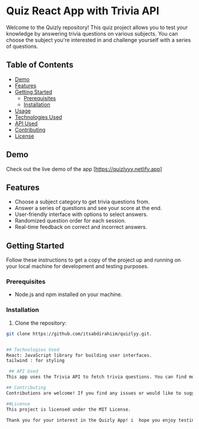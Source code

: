 # Quiz React App with Trivia API

Welcome to the Quizly  repository! This quiz project allows you to test your knowledge by answering trivia questions on various subjects. You can choose the subject you're interested in and challenge yourself with a series of questions.

## Table of Contents

- [Demo](#demo)
- [Features](#features)
- [Getting Started](#getting-started)
  - [Prerequisites](#prerequisites)
  - [Installation](#installation)
- [Usage](#usage)
- [Technologies Used](#technologies-used)
- [API Used](#api-used)
- [Contributing](#contributing)
- [License](#license)

## Demo

Check out the live demo of the app [https://quizlyyy.netlify.app]

## Features

- Choose a subject category to get trivia questions from.
- Answer a series of questions and see your score at the end.
- User-friendly interface with options to select answers.
- Randomized question order for each session.
- Real-time feedback on correct and incorrect answers.

## Getting Started

Follow these instructions to get a copy of the project up and running on your local machine for development and testing purposes.

### Prerequisites

- Node.js and npm installed on your machine.

### Installation

1. Clone the repository:

```bash
git clone https://github.com/itsabdirahiim/quizlyy.git.


## Technologies Used
React: JavaScript library for building user interfaces.
tailwind : for styling

 ## API Used
This app uses the Trivia API to fetch trivia questions. You can find more information about the Trivia API here [https://opentdb.com/api_config.php].

## Contributing
Contributions are welcome! If you find any issues or would like to suggest enhancements, feel free to open an issue or submit a pull request. Please follow the established coding guidelines and code of conduct in the repository.

##License
This project is licensed under the MIT License.

Thank you for your interest in the Quizly App! i  hope you enjoy testing your knowledge and learning new things. If you have any questions or feedback, don't hesitate to get in touch.








